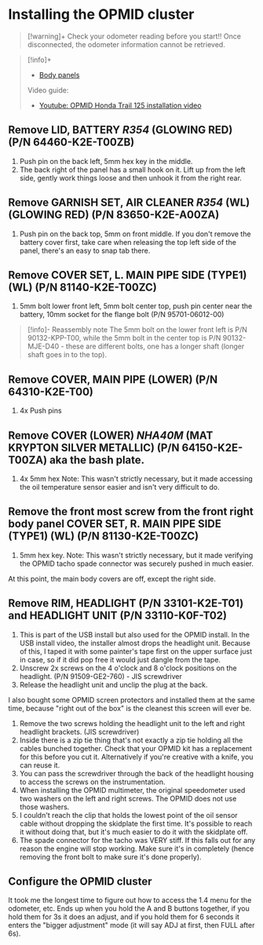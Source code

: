 # Installing the OPMID cluster
> [!warning]+ Check your odometer reading before you start!!
> Once disconnected, the odometer information cannot be retrieved.

> [!info]+
> - [Body panels](https://www.revzilla.com/oem/honda/2021-honda-trail-125-abs/body-cover?submodel=ct125aac)
> 
> Video guide:
> - [Youtube: OPMID Honda Trail 125 installation video](https://www.youtube.com/watch?v=idVKjywPmcU)

## Remove LID, BATTERY *R354* (GLOWING RED) (P/N 64460-K2E-T00ZB)
1. Push pin on the back left, 5mm hex key in the middle.
2. The back right of the panel has a small hook on it. Lift up from the left side, gently work things loose and then unhook it from the right rear.

## Remove GARNISH SET, AIR CLEANER *R354* (WL) (GLOWING RED) (P/N 83650-K2E-A00ZA)
1. Push pin on the back top, 5mm on front middle. If you don't remove the battery cover first, take care when releasing the top left side of the panel, there's an easy to snap tab there.

## Remove COVER SET, L. MAIN PIPE SIDE (TYPE1) (WL) (P/N 81140-K2E-T00ZC)
1. 5mm bolt lower front left, 5mm bolt center top, push pin center near the battery, 10mm socket for the flange bolt (P/N 95701-06012-00)

> [!info]- Reassembly note
The 5mm bolt on the lower front left is P/N 90132-KPP-T00, while the 5mm bolt in the center top is P/N 90132-MJE-D40 - these are different bolts, one has a longer shaft (longer shaft goes in to the top).

## Remove COVER, MAIN PIPE (LOWER) (P/N 64310-K2E-T00)
1. 4x Push pins

## Remove COVER (LOWER) *NHA40M* (MAT KRYPTON SILVER METALLIC) (P/N 64150-K2E-T00ZA) aka the bash plate.
1. 4x 5mm hex
Note: This wasn't strictly necessary, but it made accessing the oil temperature sensor easier and isn't very difficult to do.

## Remove the front most screw from the front right body panel COVER SET, R. MAIN PIPE SIDE (TYPE1) (WL) (P/N 81130-K2E-T00ZC)
1. 5mm hex key.
Note: This wasn't strictly necessary, but it made verifying the OPMID tacho spade connector was securely pushed in much easier.

At this point, the main body covers are off, except the right side.

## Remove RIM, HEADLIGHT (P/N 33101-K2E-T01) and HEADLIGHT UNIT (P/N 33110-K0F-T02)
1. This is part of the USB install but also used for the OPMID install. In the USB install video, the installer almost drops the headlight unit. Because of this, I taped it with some painter's tape first on the upper surface just in case, so if it did pop free it would just dangle from the tape.
2. Unscrew 2x screws on the 4 o'clock and 8 o'clock positions on the headlight. (P/N 91509-GE2-760) - JIS screwdriver
3. Release the headlight unit and unclip the plug at the back.

I also bought some OPMID screen protectors and installed them at the same time, because "right out of the box" is the cleanest this screen will ever be.

1. Remove the two screws holding the headlight unit to the left and right headlight brackets. (JIS screwdriver)
2. Inside there is a zip tie thing that's not exactly a zip tie holding all the cables bunched together. Check that your OPMID kit has a replacement for this before you cut it. Alternatively if you're creative with a knife, you can reuse it.
3. You can pass the screwdriver through the back of the headlight housing to access the screws on the instrumentation.
4. When installing the OPMID multimeter, the original speedometer used two washers on the left and right screws. The OPMID does not use those washers.
5. I couldn't reach the clip that holds the lowest point of the oil sensor cable without dropping the skidplate the first time. It's possible to reach it without doing that, but it's much easier to do it with the skidplate off.
6. The spade connector for the tacho was VERY stiff. If this falls out for any reason the engine will stop working. Make sure it's in completely (hence removing the front bolt to make sure it's done properly).

## Configure the OPMID cluster
It took me the longest time to figure out how to access the 1.4 menu for the odometer, etc. Ends up when you hold the A and B buttons together, if you hold them for 3s it does an adjust, and if you hold them for 6 seconds it enters the "bigger adjustment" mode (it will say ADJ at first, then FULL after 6s).
